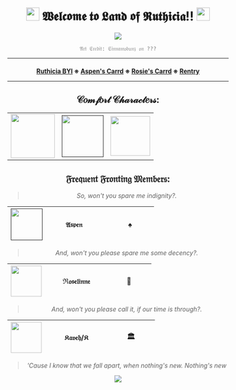 <div align="center">
  
<h1><img src="https://pixels.crd.co/assets/images/gallery08/76883d7c.gif?v=7212058b" width="30"> 𝖂𝖊𝖑𝖈𝖔𝖒𝖊 𝖙𝖔 𝕷𝖆𝖓𝖉 𝖔𝖋 𝕽𝖚𝖙𝖍𝖎𝖈𝖎𝖆!! <img src="https://pixels.crd.co/assets/images/gallery08/76883d7c.gif?v=7212058b" width="30"></h1>

</div>

<div align="center">

  <a><img src="https://64.media.tumblr.com/704dadf496bce071ac4d9b9fece33afe/b2f43d1a8ac50e34-71/s1280x1920/db5f0e070c01465f2f9bbff8d4ff33957738aade.jpg"></a>

  <code style="color : gray">𝔄𝔯𝔱 ℭ𝔯𝔢𝔡𝔦𝔱: ℭ𝔦𝔫𝔫𝔞𝔪𝔬𝔟𝔲𝔫𝔷 𝔬𝔫 ???</code> 

***

<h4>
  
<a href="https://ruthiciasys.carrd.co/">Ruthicia BYI</a>
※
<a href="https://vita-et-mortem.carrd.co/">Aspen's Carrd</a>
※
<a href="https://lange-dechu.carrd.co/">Rosie's Carrd</a>
※
<a href="https://rentry.co/ruthicia">Rentry</a>

***

</h4>

 <h2> 𝒞𝑜𝓂𝒻𝑜𝓇𝓉 𝒞𝒽𝒶𝓇𝒶𝒸𝓉𝑒𝓇𝓈: </h2>

<table border="0" cellpadding="10" cellspacing="5" width="100"><tr>
<td><a href="https://x.com/sundaenui"><img src="https://media.tenor.com/GV6Op7354SgAAAAi/sunday-honkai-star-rail.gif" width="100"> </a></td>
<td><a href=""><img src="https://media.tenor.com/yLNo8ymqYysAAAAi/jing-yuan-honkia-star-rail-jing-yuan.gif" width="95"> </a></td>
<td><a href="https://www.deviantart.com/doosio"> <img src="https://media.giphy.com/media/LBHRfcUKGB3nOJsmC7/giphy.gif" width="90"> </a> </td>
</tr></table>
  
  
 <h2> 𝔉𝔯𝔢𝔮𝔲𝔢𝔫𝔱 𝔉𝔯𝔬𝔫𝔱𝔦𝔫𝔤 𝔐𝔢𝔪𝔟𝔢𝔯𝔰: </h2>

  
  <blockquote><i>So, won't you spare me indignity?.</i></blockquote>


|<a href=""><img src="https://media.tenor.com/cJQjMa91eUsAAAAi/aventurine-honkai-star-rail.gif" width="72"></a>|                𝔄𝔰𝔭𝔢𝔫                  |                   ♠                   |
| :-------------: | :-------------: | :-------------: |

<blockquote><i>And, won't you please spare me some decency?.</i></blockquote>

|<a href="https://ko-fi.com/s/c5339d79b1"><img src="https://media.giphy.com/media/Rrpq9sUXy9d8s1UB9E/giphy.gif" width="70"></a>|            ℜ𝔬𝔰𝔢𝔩𝔦𝔫𝔫𝔢            |                   🌙                  |
| :-------------: | :-------------: | :-------------: |

<blockquote><i>And, won't you please call it, if our time is through?.</i></blockquote>

|<a href="https://ko-fi.com/s/c5339d79b1"><img src="https://media.giphy.com/media/xKGR1Z4odA5Cm1ZEOh/giphy.gif" width="70"></a>|             𝔎𝔞𝔳𝔢𝔥/𝔎             |                   🏛                  |
| :-------------: | :-------------: | :-------------: |

<blockquote><i>'Cause I know that we fall apart, when nothing's new. Nothing's new</i></blockquote>




<p align="center"> <img src="https://komarev.com/ghpvc/?username=ruthiciasys&color=gray">
</p>
</div>
<!---

Ruthiciasys/Ruthiciasys is a ✨ special ✨ repository because its `README.md` (this file) appears on your GitHub profile.
You can click the Preview link to take a look at your changes.
--->
